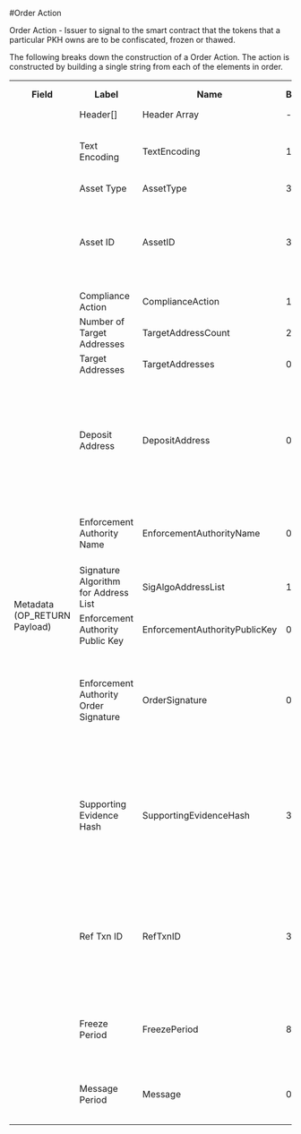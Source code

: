 
#Order Action

Order Action -  Issuer to signal to the smart contract that the tokens that a particular PKH owns are to be confiscated, frozen or thawed.

The following breaks down the construction of a Order Action. The action is constructed by building a single string from each of the elements in order.

<div class="ritz grid-container" dir="ltr">
    <table class="waffle" cellspacing="0" cellpadding="0" table-layout=fixed width=100%>
         <tr style='height:19px;'>
            <th style="width:6%" class="s0">Field</th>
               <th style="width:9%" class="s1">Label</th>
            <th style="width:9%" class="s1">Name</th>
            <th style="width:2%" class="s1">Bytes</th>
            <th style="width:29%" class="s1">Example Values</th>
            <th style="width:26%" class="s1">Comments</th>
            <th style="width:5%" class="s1">Data Type</th>
            <th style="width:14%" class="s2">Amendment Restrictions</th>
        </tr>
        <tr>
            <td class="s5" rowspan="16">Metadata (OP_RETURN Payload)</td>
            <td class="e6">Header[]</td>
            <td class="e6">Header Array</td>
            <td class="e6">-</td>
            <td class="e6">-</td>
            <td class="e6">Common header data for all messages</td>
            <td class="e6">Header</td>
            <td class="e7"></td>
        </tr>
        <tr>
            <td class="e10">Text Encoding</td>
            <td class="e10">TextEncoding</td>
            <td class="e10">1</td>
            <td class="e10" style="word-break:break-all">0</td>
            <td class="e10"> 0 = ASCII, 1 = UTF-8, 2 = UTF-16, 3 = Unicode.  Encoding applies to all 'text' data types. All 'string' types will always be encoded with ASCII.  Where string is selected, all fields will be ASCII.</td>
            <td class="e10">uint8</td>
            <td class="e11">Can be changed by Issuer or Operator at their discretion.</td>
        </tr>
        <tr>
            <td class="e10">Asset Type</td>
            <td class="e10">AssetType</td>
            <td class="e10">3</td>
            <td class="e10" style="word-break:break-all">SHC</td>
            <td class="e10">eg. Share, Bond, Ticket</td>
            <td class="e10">string</td>
            <td class="e11"></td>
        </tr>
        <tr>
            <td class="e10">Asset ID</td>
            <td class="e10">AssetID</td>
            <td class="e10">32</td>
            <td class="e10" style="word-break:break-all">apm2qsznhks23z8d83u41s8019hyri3i</td>
            <td class="e10">Randomly generated base58 string.  Each Asset ID should be unique.  However, a Asset ID is always linked to a Contract that is identified by the public address of the Contract wallet. The Asset Type can be the leading bytes - a convention - to make it easy to identify that it is a token by humans.</td>
            <td class="e10">string</td>
            <td class="e11"></td>
        </tr>
        <tr>
            <td class="e10">Compliance Action</td>
            <td class="e10">ComplianceAction</td>
            <td class="e10">1</td>
            <td class="e10" style="word-break:break-all">F</td>
            <td class="e10">Freeze (F), Thaw (T), Confiscate (C), Reconciliation (R)</td>
            <td class="e10">string</td>
            <td class="e11"></td>
        </tr>
        <tr>
            <td class="e10">Number of Target Addresses</td>
            <td class="e10">TargetAddressCount</td>
            <td class="e10">2</td>
            <td class="e10" style="word-break:break-all">0</td>
            <td class="e10">0 - 65,535</td>
            <td class="e10">uint16</td>
            <td class="e11"></td>
        </tr>
        <tr>
            <td class="e10">Target Addresses</td>
            <td class="e10">TargetAddresses</td>
            <td class="e10">0</td>
            <td class="e10" style="word-break:break-all"></td>
            <td class="e10"></td>
            <td class="e10">TargetAddress[]</td>
            <td class="e11"></td>
        </tr>
        <tr>
            <td class="e10">Deposit Address</td>
            <td class="e10">DepositAddress</td>
            <td class="e10">0</td>
            <td class="e10" style="word-break:break-all">17zAWabipcUHn5XP9w8GEc3PKvG5bYGBMe</td>
            <td class="e10">Length 1-255 bytes. The public address for confiscated tokens to be deposited in.  Null for Freeze, Thaw, actions. For Reconciliation actions the deposit address is who receives bitcoin.</td>
            <td class="e10">nvarchar8</td>
            <td class="e11">Eventually the supporting evidence/explanation can be supported by a Subfield that has the public address (and a signed message) owned by a legal authority for ID verification/certification purposes.</td>
        </tr>
        <tr>
            <td class="e10">Enforcement Authority Name</td>
            <td class="e10">EnforcementAuthorityName</td>
            <td class="e10">0</td>
            <td class="e10" style="word-break:break-all">Supreme and District Courts Brisbane</td>
            <td class="e10">Length 0-255 bytes. Enforcement Authority Name (eg. Queensland Police Service, Tokenized, etc.)</td>
            <td class="e10">nvarchar8</td>
            <td class="e11"></td>
        </tr>
        <tr>
            <td class="e10">Signature Algorithm for Address List</td>
            <td class="e10">SigAlgoAddressList</td>
            <td class="e10">1</td>
            <td class="e10" style="word-break:break-all">1</td>
            <td class="e10">0 = No Registry-signed Message, 1 = ECDSA+secp256k1</td>
            <td class="e10">uint8</td>
            <td class="e11"></td>
        </tr>
        <tr>
            <td class="e10">Enforcement Authority Public Key</td>
            <td class="e10">EnforcementAuthorityPublicKey</td>
            <td class="e10">0</td>
            <td class="e10" style="word-break:break-all"></td>
            <td class="e10">Length 0-255 bytes. Public Key associated with the Enforcement Authority</td>
            <td class="e10">nvarchar8</td>
            <td class="e11"></td>
        </tr>
        <tr>
            <td class="e10">Enforcement Authority Order Signature</td>
            <td class="e10">OrderSignature</td>
            <td class="e10">0</td>
            <td class="e10" style="word-break:break-all"></td>
            <td class="e10">Length 0-255 bytes. Signature for a message that lists out the target addresses and deposit address. Signature of (Contract Address, Asset Code, Compliance Action, Supporting Evidence Hash, Time Out Expiration, TargetAddress1, TargetAddress1Qty, TargetAddressX, TargetAddressXQty,...,DepositAddress)</td>
            <td class="e10">nvarchar8</td>
            <td class="e11"></td>
        </tr>
        <tr>
            <td class="e10">Supporting Evidence Hash</td>
            <td class="e10">SupportingEvidenceHash</td>
            <td class="e10">32</td>
            <td class="e10" style="word-break:break-all">c236f77c7abd7249489e7d2bb6c7e46ba3f4095956e78a584af753ece56cf6d1</td>
            <td class="e10">SHA-256: warrant, court order, etc.</td>
            <td class="e10">sha256</td>
            <td class="e11"></td>
        </tr>
        <tr>
            <td class="e10">Ref Txn ID</td>
            <td class="e10">RefTxnID</td>
            <td class="e10">32</td>
            <td class="e10" style="word-break:break-all">f3318be9fb3f73e53b29868beae46b42911c2116f979a5d3284face90746cb37</td>
            <td class="e10">The settlement action that was dropped from the network.  Not applicable for Freeze, Thaw, and Confiscation orders.  Only applicable for reconcilliation actions.  No subfield when F, T, R is selected as the Compliance Action subfield.</td>
            <td class="e10">sha256</td>
            <td class="e11"></td>
        </tr>
        <tr>
            <td class="e10">Freeze Period</td>
            <td class="e10">FreezePeriod</td>
            <td class="e10">8</td>
            <td class="e10" style="word-break:break-all">Tue Oct 09 2018 05:00:00 GMT+1000 (AEST)</td>
            <td class="e10">Used for a 'time out'.  Tokens are automatically unfrozen after the expiration timestamp without requiring a Thaw Action. Null value for Thaw, Confiscation and Reconciallitaion orders.</td>
            <td class="e10">time</td>
            <td class="e11"></td>
        </tr>
        <tr>
            <td class="e10">Message Period</td>
            <td class="e10">Message</td>
            <td class="e10">0</td>
            <td class="e10" style="word-break:break-all">Sorry, but the court order made me.</td>
            <td class="e10">Length 0 - 65,535 bytes. 0 is valid. Explanation. No personal information to be given away.  Privacy to be respected as much as possible.</td>
            <td class="e10">nvarchar16</td>
            <td class="e11"></td>
        </tr>
    </table>
</div>